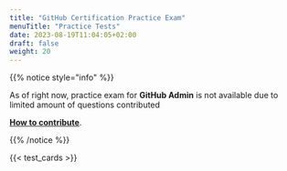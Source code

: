 ```yaml
---
title: "GitHub Certification Practice Exam"
menuTitle: "Practice Tests"
date: 2023-08-19T11:04:05+02:00
draft: false
weight: 20
---
```



{{% notice style="info" %}}

As of right now, practice exam for **GitHub Admin** is not available due to limited amount of questions contributed 

[**How to contribute**](https://github.com/FidelusAleksander/ghcertified/blob/master/CONTRIBUTING.md). 

{{% /notice %}}


{{< test_cards >}}
